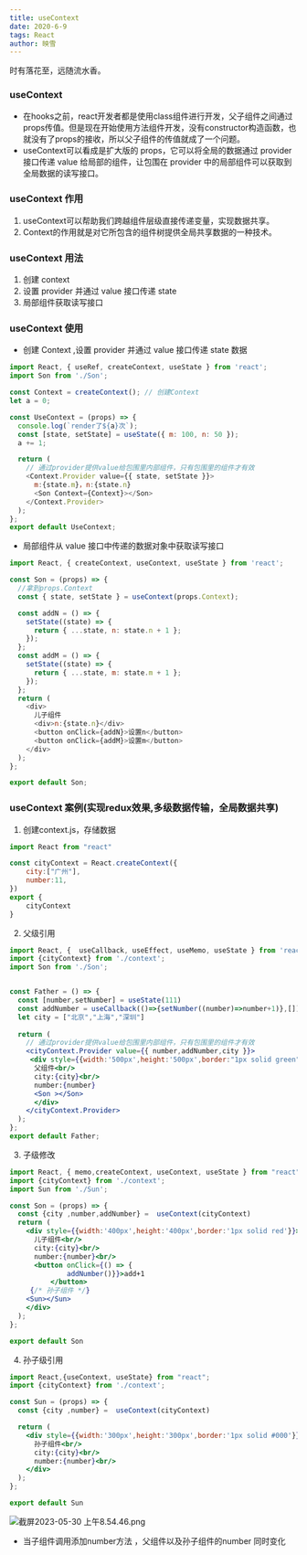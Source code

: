 ```yaml
---
title: useContext
date: 2020-6-9
tags: React
author: 映雪
---
```


时有落花至，远随流水香。

<!--more-->

### useContext

- 在hooks之前，react开发者都是使用class组件进行开发，父子组件之间通过props传值。但是现在开始使用方法组件开发，没有constructor构造函数，也就没有了props的接收，所以父子组件的传值就成了一个问题。
- useContext可以看成是扩大版的 props，它可以将全局的数据通过 provider 接口传递 value 给局部的组件，让包围在 provider 中的局部组件可以获取到全局数据的读写接口。

### useContext 作用

1. useContext可以帮助我们跨越组件层级直接传递变量，实现数据共享。
2. Context的作用就是对它所包含的组件树提供全局共享数据的一种技术。

### useContext 用法

1. 创建 context
2. 设置 provider 并通过 value 接口传递 state
3. 局部组件获取读写接口

### useContext 使用

- 创建 Context ,设置 provider 并通过 value 接口传递 state 数据

```js
import React, { useRef, createContext, useState } from 'react';
import Son from './Son';

const Context = createContext(); // 创建Context
let a = 0;

const UseContext = (props) => {
  console.log(`render了${a}次`);
  const [state, setState] = useState({ m: 100, n: 50 });
  a += 1;

  return (
    // 通过provider提供value给包围里内部组件，只有包围里的组件才有效
    <Context.Provider value={{ state, setState }}>
      m:{state.m}，n:{state.n}
      <Son Context={Context}></Son>
    </Context.Provider>
  );
};
export default UseContext;
```

- 局部组件从 value 接口中传递的数据对象中获取读写接口

```js
import React, { createContext, useContext, useState } from 'react';

const Son = (props) => {
  //拿到props.Context
  const { state, setState } = useContext(props.Context);

  const addN = () => {
    setState((state) => {
      return { ...state, n: state.n + 1 };
    });
  };
  const addM = () => {
    setState((state) => {
      return { ...state, m: state.m + 1 };
    });
  };
  return (
    <div>
      儿子组件
      <div>n:{state.n}</div>
      <button onClick={addN}>设置n</button>
      <button onClick={addM}>设置m</button>
    </div>
  );
};

export default Son;
```

### useContext 案例(实现redux效果,多级数据传输，全局数据共享) 

1. 创建context.js，存储数据

```js
import React from "react"

const cityContext = React.createContext({
    city:["广州"],
    number:11,
})
export {
    cityContext
}
```

2. 父级引用

```jsx
import React, {  useCallback, useEffect, useMemo, useState } from 'react';
import {cityContext} from './context';
import Son from './Son';


const Father = () => {
  const [number,setNumber] = useState(111)
  const addNumber = useCallback(()=>{setNumber((number)=>number+1)},[])
  let city = ["北京","上海","深圳"]
  
  return (
    // 通过provider提供value给包围里内部组件，只有包围里的组件才有效
    <cityContext.Provider value={{ number,addNumber,city }}>
     <div style={{width:'500px',height:'500px',border:"1px solid green"}}>
      父组件<br/>
      city:{city}<br/>
      number:{number}
      <Son ></Son>
      </div>
    </cityContext.Provider>
  );
};
export default Father;

```

3. 子级修改

```jsx
import React, { memo,createContext, useContext, useState } from "react";
import {cityContext} from './context';
import Sun from './Sun';

const Son = (props) => {
  const {city ,number,addNumber} =  useContext(cityContext)
  return (
    <div style={{width:'400px',height:'400px',border:'1px solid red'}}>
      儿子组件<br/>
      city:{city}<br/>
      number:{number}<br/>
      <button onClick={() => {
              addNumber()}}>add+1
          </button>
     {/* 孙子组件 */}
    <Sun></Sun>
    </div>
  );
};

export default Son

```


4. 孙子级引用

```jsx
import React,{useContext, useState} from "react";
import {cityContext} from './context';

const Sun = (props) => {
  const {city ,number} =  useContext(cityContext)

  return (
    <div style={{width:'300px',height:'300px',border:'1px solid #000'}}>
      孙子组件<br/>
      city:{city}<br/>
      number:{number}<br/>
    </div>
  );
};

export default Sun

```

![截屏2023-05-30 上午8.54.46.png](/images/2023/05/30/XdAmBz8ph5OI3LR.png)

- 当子组件调用添加number方法 ，父组件以及孙子组件的number 同时变化


